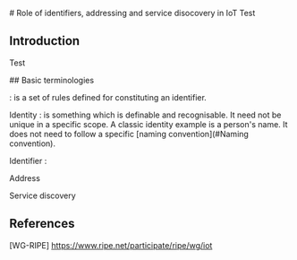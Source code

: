 # Role of identifiers, addressing and service disocovery in IoT
Test

## Introduction 
Test

## Basic terminologies

<a name="Naming convention"></a> : is a set of rules defined for constituting an identifier. 

Identity : is something which is definable and recognisable. It need not be unique in a specific scope. A classic identity example is a person's name. It does not need to follow a specific [naming convention](#Naming convention). 

Identifier : 

Address

Service discovery 

## References
[WG-RIPE] https://www.ripe.net/participate/ripe/wg/iot

